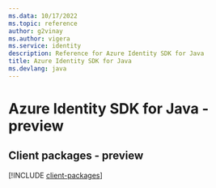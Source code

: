 ```yaml
---
ms.data: 10/17/2022
ms.topic: reference
author: g2vinay
ms.author: vigera
ms.service: identity
description: Reference for Azure Identity SDK for Java
title: Azure Identity SDK for Java
ms.devlang: java
---
```

# Azure Identity SDK for Java - preview

## Client packages - preview
[!INCLUDE [client-packages](identity-client-index.md)]